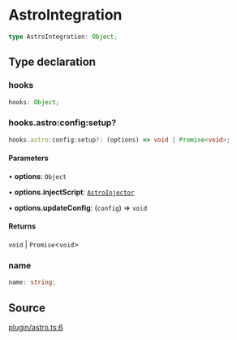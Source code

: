 # AstroIntegration

```ts
type AstroIntegration: Object;
```

## Type declaration

### hooks

```ts
hooks: Object;
```

### hooks.astro:config:setup?

```ts
hooks.astro:config:setup?: (options) => void | Promise<void>;
```

#### Parameters

• **options**: `Object`

• **options\.injectScript**: [`AstroInjector`](AstroInjector.md)

• **options\.updateConfig**: (`config`) => `void`

#### Returns

`void` \| `Promise`\<`void`\>

### name

```ts
name: string;
```

## Source

[plugin/astro.ts:6](https://github.com/Elringus/Imgit/blob/fc320a2/src/plugin/astro.ts#L6)
